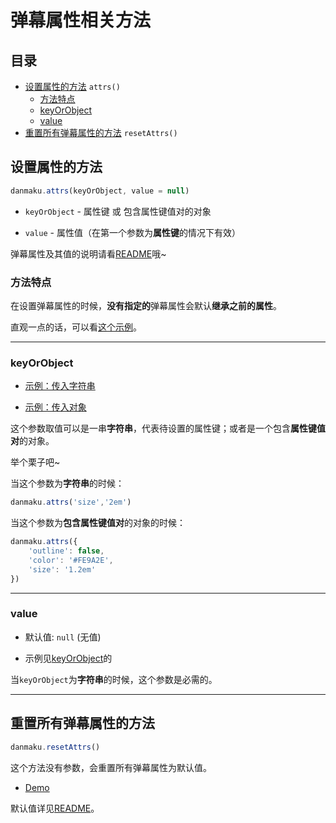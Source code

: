 # 弹幕属性相关方法

## 目录

* [设置属性的方法](#设置属性的方法) `attrs()`
    - [方法特点](#方法特点)  
    - [keyOrObject](#keyorobject)
    - [value](#value)
* [重置所有弹幕属性的方法](#重置所有弹幕属性的方法) `resetAttrs()`

## 设置属性的方法

```javascript
danmaku.attrs(keyOrObject, value = null)
```

* `keyOrObject` - 属性键 或 包含属性键值对的对象

* `value` - 属性值（在第一个参数为**属性键**的情况下有效）  

弹幕属性及其值的说明请看[README](https://github.com/SomeBottle/N.js/#弹幕属性)哦~  

### 方法特点

在设置弹幕属性的时候，**没有指定的**弹幕属性会默认**继承之前的属性**。  

直观一点的话，可以看[这个示例](https://ndanmaku.xbottle.top/#属性的继承)。

------

### keyOrObject  

* [示例：传入字符串](https://ndanmaku.xbottle.top/#指定字体大小)  

* [示例：传入对象](https://ndanmaku.xbottle.top/#“一步”设置样式)  

这个参数取值可以是一串**字符串**，代表待设置的属性键；或者是一个包含**属性键值对**的对象。  

举个栗子吧~

当这个参数为**字符串**的时候：

```javascript
danmaku.attrs('size','2em')
```

当这个参数为**包含属性键值对**的对象的时候：

```javascript
danmaku.attrs({
    'outline': false, 
    'color': '#FE9A2E', 
    'size': '1.2em'
})
```

-------

### value

* 默认值: `null` (无值)

* 示例见[keyOrObject](#keyorobject)的  

当`keyOrObject`为**字符串**的时候，这个参数是必需的。

------

## 重置所有弹幕属性的方法

```javascript
danmaku.resetAttrs()
```

这个方法没有参数，会重置所有弹幕属性为默认值。  

* [Demo](https://ndanmaku.xbottle.top/#重置弹幕属性)  

默认值详见[README](https://github.com/SomeBottle/N.js/#弹幕属性)。